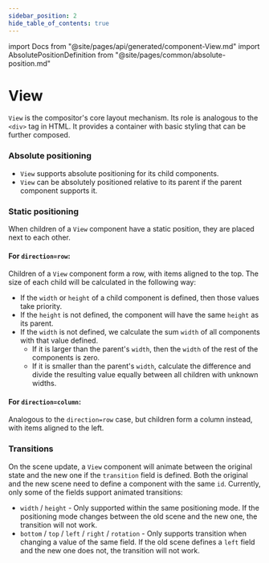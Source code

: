 ```yaml
---
sidebar_position: 2
hide_table_of_contents: true
---
```

import Docs from "@site/pages/api/generated/component-View.md"
import AbsolutePositionDefinition from "@site/pages/common/absolute-position.md"

# View

`View` is the compositor's core layout mechanism. Its role is analogous to the
`<div>` tag in HTML. It provides a container with basic styling that can be further composed.

### Absolute positioning

<AbsolutePositionDefinition />

- `View` supports absolute positioning for its child components.
- `View` can be absolutely positioned relative to its parent if the parent component supports it.

### Static positioning

When children of a `View` component have a static position, they are placed next to each other.

#### For `direction=row`:

Children of a `View` component form a row, with items aligned to the top. The size of each child will be calculated in the following way:
- If the `width` or `height` of a child component is defined, then those values take priority.
- If the `height` is not defined, the component will have the same `height` as its parent.
- If the `width` is not defined, we calculate the sum `width` of all components with that value defined.
  - If it is larger than the parent's `width`, then the `width` of the rest of the components is zero.
  - If it is smaller than the parent's `width`, calculate the difference and divide the resulting value equally between all children with unknown widths.

#### For `direction=column`:

Analogous to the `direction=row` case, but children form a column instead, with items aligned to the left.

### Transitions

On the scene update, a `View` component will animate between the original state and the new one if the `transition` field is defined. Both the original and the new scene need to define a component with the same `id`. Currently, only some of the fields support animated transitions:

- `width` / `height` - Only supported within the same positioning mode. If the positioning mode changes between the old scene and the new one, the transition will not work.
- `bottom` / `top` / `left` / `right` / `rotation` - Only supports transition when changing a value of the same field. If the old scene defines a `left` field and the new one does not, the transition will not work.

<Docs/>

